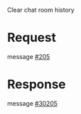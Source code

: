 Clear chat room history

# Request
message [#205](../../proto/README.md#action_205)

# Response
message [#30205](../../proto/README.md#action_30205)